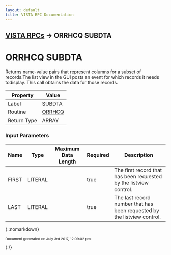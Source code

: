 ```yaml
---
layout: default
title: VISTA RPC Documentation
---
```


## [VISTA RPCs](TableOfContents) &#8594; ORRHCQ SUBDTA
# ORRHCQ SUBDTA

Returns name-value pairs that represent columns for a subset of records.The list view in the GUI posts an event for which records it needs todisplay.  This call obtains the data for those records.

Property | Value
--- | ---
Label | SUBDTA
Routine | [ORRHCQ](http://code.osehra.org/dox/Routine_ORRHCQ_source.html)
Return Type | ARRAY


### Input Parameters

Name | Type | Maximum Data Length | Required | Description
--- | --- | --- | --- | ---
FIRST | LITERAL |  | true | The first record that has been requested by the listview control.
LAST | LITERAL |  | true | The last record number that has been requested by the listview control.



{::nomarkdown} <br/><p style="font-size: 11px">Document generated on July 3rd 2017, 12:09:02 pm</p>{:/}